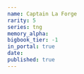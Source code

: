 ```yaml
---
name: Captain La Forge
rarity: 5
series: tng
memory_alpha:
bigbook_tier: -1
in_portal: true
date:
published: true
---
```



